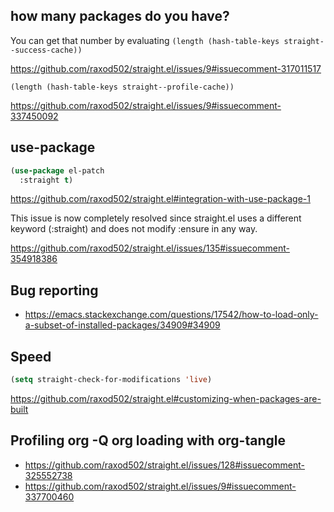 ##  how many packages do you have?

You can get that number by evaluating `(length (hash-table-keys straight--success-cache))`

https://github.com/raxod502/straight.el/issues/9#issuecomment-317011517

`(length (hash-table-keys straight--profile-cache))`

https://github.com/raxod502/straight.el/issues/9#issuecomment-337450092

## use-package

```lisp
(use-package el-patch
  :straight t)
```

https://github.com/raxod502/straight.el#integration-with-use-package-1

This issue is now completely resolved since straight.el uses a different keyword (:straight) and does not modify :ensure in any way.

https://github.com/raxod502/straight.el/issues/135#issuecomment-354918386

## Bug reporting

- https://emacs.stackexchange.com/questions/17542/how-to-load-only-a-subset-of-installed-packages/34909#34909


## Speed

```lisp
(setq straight-check-for-modifications 'live)
```

https://github.com/raxod502/straight.el#customizing-when-packages-are-built

## Profiling org -Q org loading with org-tangle

- https://github.com/raxod502/straight.el/issues/128#issuecomment-325552738
- https://github.com/raxod502/straight.el/issues/9#issuecomment-337700460